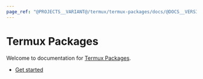 ```yaml
---
page_ref: "@PROJECTS__VARIANT@/termux/termux-packages/docs/@DOCS__VERSION@/index.html"
---
```


# Termux Packages

<!-- @DOCS__HEADER_PLACEHOLDER@ -->

Welcome to documentation for [Termux Packages].

- [Get started](get-started/index.md)
## &nbsp;

&nbsp;



[Termux Packages]: https://github.com/termux/termux-packages
